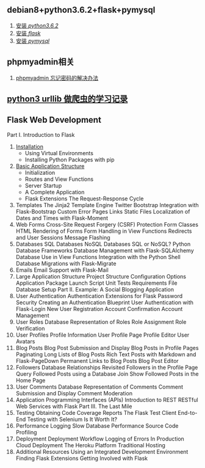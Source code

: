 ## debian8+python3.6.2+flask+pymysql

1. [安装 *python3.6.2*](install/install-python3.6.2.md)
2. [安装 *flask*](install/install-flask.mdd)
3. [安装 *pymysql*](install/install-pymysql.md)

## phpmyadmin相关
1. [phpmyadmin 忘记密码的解决办法](phpmyadmin-set-password.md)

## [python3 urllib 做爬虫的学习记录](python3-urllib.md)

## Flask Web Development
Part I. Introduction to Flask
1. [Installation](flask-dev/1.insatll.md)
    * Using Virtual Environments
    * Installing Python Packages with pip
2. [Basic Application Structure](flask-dev/2.Basic_Application_Structure.md)
    * Initialization
    * Routes and View Functions
    * Server Startup
    * A Complete Application
    * Flask Extensions
The Request-Response Cycle
3. Templates
The Jinja2 Template Engine
Twitter Bootstrap Integration with Flask-Bootstrap
Custom Error Pages
Links
Static Files
Localization of Dates and Times with Flask-Moment
4. Web Forms
Cross-Site Request Forgery (CSRF) Protection
Form Classes
HTML Rendering of Forms
Form Handling in View Functions
Redirects and User Sessions
Message Flashing
5. Databases
SQL Databases
NoSQL Databases
SQL or NoSQL?
Python Database Frameworks
Database Management with Flask-SQLAlchemy
Database Use in View Functions
Integration with the Python Shell
Database Migrations with Flask-Migrate
6. Emails
Email Support with Flask-Mail
7. Large Application Structure
Project Structure
Configuration Options
Application Package
Launch Script
Unit Tests
Requirements File
Database Setup
Part II. Example: A Social Blogging Application
8. User Authentication
Authentication Extensions for Flask
Password Security
Creating an Authentication Blueprint
User Authentication with Flask-Login
New User Registration
Account Confirmation
Account Management
9. User Roles
Database Representation of Roles
Role Assignment
Role Verification
10. User Profiles
Profile Information
User Profile Page
Profile Editor
User Avatars
11. Blog Posts
Blog Post Submission and Display
Blog Posts in Profile Pages
Paginating Long Lists of Blog Posts
Rich Text Posts with Markdown and Flask-PageDown
Permanent Links to Blog Posts
Blog Post Editor
12. Followers
Database Relationships Revisited
Followers in the Profile Page
Query Followed Posts using a Database Join
Show Followed Posts in the Home Page
13. User Comments
Database Representation of Comments
Comment Submission and Display
Comment Moderation
14. Application Programming Interfaces (APIs)
Introduction to REST
RESTful Web Services with Flask
Part III. The Last Mile
15. Testing
Obtaining Code Coverage Reports
The Flask Test Client
End-to-End Testing with Selenium
Is It Worth It?
16. Performance
Logging Slow Database Performance
Source Code Profiling
17. Deployment
Deployment Workflow
Logging of Errors In Production
Cloud Deployment
The Heroku Platform
Traditional Hosting
18. Additional Resources
Using an Integrated Development Environment
Finding Flask Extensions
Getting Involved with Flask